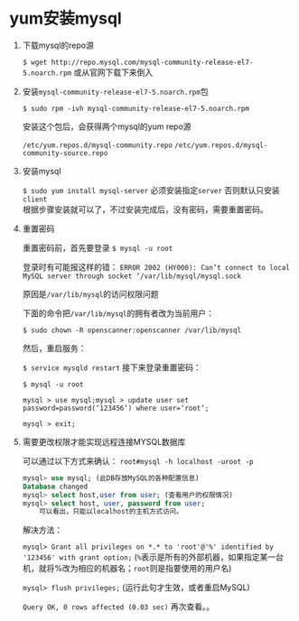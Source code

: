 yum安装mysql
=============

1. 下载mysql的repo源

    `$ wget http://repo.mysql.com/mysql-community-release-el7-5.noarch.rpm`
    或从官网下载下来倒入

2. 安装`mysql-community-release-el7-5.noarch.rpm`包

    `$ sudo rpm -ivh mysql-community-release-el7-5.noarch.rpm`

    安装这个包后，会获得两个mysql的yum repo源

    `/etc/yum.repos.d/mysql-community.repo`
    `/etc/yum.repos.d/mysql-community-source.repo`

3. 安装mysql

    `$ sudo yum install mysql-server`
    必须安装指定`server` 否则默认只安装 `client`    
    根据步骤安装就可以了，不过安装完成后，没有密码，需要重置密码。

4. 重置密码

    重置密码前，首先要登录
    `$ mysql -u root`

    登录时有可能报这样的错：
    `ERROR 2002 (HY000): Can‘t connect to local MySQL server through socket ‘/var/lib/mysql/mysql.sock`

    原因是`/var/lib/mysql`的访问权限问题

    下面的命令把`/var/lib/mysql`的拥有者改为当前用户：

    `$ sudo chown -R openscanner:openscanner /var/lib/mysql`

    然后，重启服务：

    `$ service mysqld restart`
    接下来登录重置密码：

    `$ mysql -u root`

    `mysql > use mysql;mysql > update user set password=password(‘123456‘) where user=‘root‘;`

    `mysql > exit;`

5. 需要更改权限才能实现远程连接MYSQL数据库

    可以通过以下方式来确认：
    `root#mysql -h localhost -uroot -p`

    ```sql
    mysql> use mysql; (此DB存放MySQL的各种配置信息)
    Database changed
    mysql> select host,user from user; (查看用户的权限情况)
    mysql> select host, user, password from user;
        可以看出，只能以localhost的主机方式访问。
    ```
    解决方法：

    `mysql> Grant all privileges on *.* to 'root'@'%' identified by '123456' with grant option;`
    (`%`表示是所有的外部机器，如果指定某一台机，就将%改为相应的机器名；`root`则是指要使用的用户名)

    `mysql> flush privileges;`    (运行此句才生效，或者重启MySQL)

    `Query OK, 0 rows affected (0.03 sec)`
    再次查看。。

